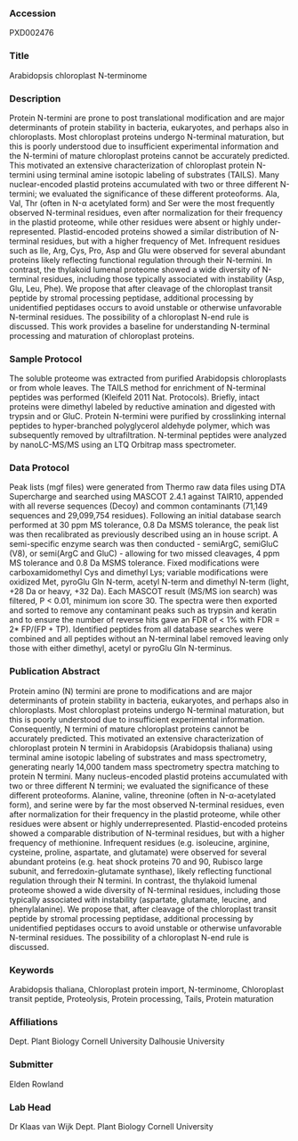 ### Accession
PXD002476

### Title
Arabidopsis chloroplast N-terminome

### Description
Protein N-termini are prone to post translational modification and are major determinants of protein stability in bacteria, eukaryotes, and perhaps also in chloroplasts. Most chloroplast proteins undergo N-terminal maturation, but this is poorly understood due to insufficient experimental information and the N-termini of mature chloroplast proteins cannot be accurately predicted. This motivated an extensive characterization of chloroplast protein N-termini using terminal amine isotopic labeling of substrates (TAILS). Many nuclear-encoded plastid proteins accumulated with two or three different N-termini; we evaluated the significance of these different proteoforms. Ala, Val, Thr (often in N-α acetylated form) and Ser were the most frequently observed N-terminal residues, even after normalization for their frequency in the plastid proteome, while other residues were absent or highly under-represented. Plastid-encoded proteins showed a similar distribution of N-terminal residues, but with a higher frequency of Met. Infrequent residues such as Ile, Arg, Cys, Pro, Asp and Glu were observed for several abundant proteins likely reflecting functional regulation through their N-termini. In contrast, the thylakoid lumenal proteome showed a wide diversity of N-terminal residues, including those typically associated with instability (Asp, Glu, Leu, Phe). We propose that after cleavage of the chloroplast transit peptide by stromal processing peptidase, additional processing by unidentified peptidases occurs to avoid unstable or otherwise unfavorable N-terminal residues. The possibility of a chloroplast N-end rule is discussed. This work provides a baseline for understanding N-terminal processing and maturation of chloroplast proteins.

### Sample Protocol
The soluble proteome was extracted from purified Arabidopsis chloroplasts or from whole leaves. The TAILS method for enrichment of N-terminal peptides was performed (Kleifeld 2011 Nat. Protocols). Briefly, intact proteins were dimethyl labeled by reductive amination and digested with trypsin and or GluC. Protein N-termini were purified by crosslinking internal peptides to hyper-branched polyglycerol aldehyde polymer, which was subsequently removed by ultrafiltration. N-terminal peptides were analyzed by nanoLC-MS/MS using an LTQ Orbitrap mass spectrometer.

### Data Protocol
Peak lists (mgf files) were generated from Thermo raw data files using DTA Supercharge and searched using MASCOT 2.4.1 against TAIR10, appended with all reverse sequences (Decoy) and common contaminants (71,149 sequences and 29,099,754 residues). Following an initial database search performed at 30 ppm MS tolerance, 0.8 Da MSMS tolerance, the peak list was then recalibrated as previously described using an in house script. A semi-specific enzyme search was then conducted - semiArgC, semiGluC (V8), or semi(ArgC and GluC) - allowing for two missed cleavages, 4 ppm MS tolerance and 0.8 Da MSMS tolerance. Fixed modifications were carboxamidomethyl Cys and dimethyl Lys; variable modifications were oxidized Met, pyroGlu Gln N-term, acetyl N-term and dimethyl N-term (light, +28 Da or heavy, +32 Da). Each MASCOT result (MS/MS ion search) was filtered, P < 0.01, minimum ion score 30. The spectra were then exported and sorted to remove any contaminant peaks such as trypsin and keratin and to ensure the number of reverse hits gave an FDR of < 1% with FDR =  2* FP/(FP + TP). Identified peptides from all database searches were combined and all peptides without an N-terminal label removed leaving only those with either dimethyl, acetyl or pyroGlu Gln N-terminus.

### Publication Abstract
Protein amino (N) termini are prone to modifications and are major determinants of protein stability in bacteria, eukaryotes, and perhaps also in chloroplasts. Most chloroplast proteins undergo N-terminal maturation, but this is poorly understood due to insufficient experimental information. Consequently, N termini of mature chloroplast proteins cannot be accurately predicted. This motivated an extensive characterization of chloroplast protein N termini in Arabidopsis (Arabidopsis thaliana) using terminal amine isotopic labeling of substrates and mass spectrometry, generating nearly 14,000 tandem mass spectrometry spectra matching to protein N termini. Many nucleus-encoded plastid proteins accumulated with two or three different N termini; we evaluated the significance of these different proteoforms. Alanine, valine, threonine (often in N-&#x3b1;-acetylated form), and serine were by far the most observed N-terminal residues, even after normalization for their frequency in the plastid proteome, while other residues were absent or highly underrepresented. Plastid-encoded proteins showed a comparable distribution of N-terminal residues, but with a higher frequency of methionine. Infrequent residues (e.g. isoleucine, arginine, cysteine, proline, aspartate, and glutamate) were observed for several abundant proteins (e.g. heat shock proteins 70 and 90, Rubisco large subunit, and ferredoxin-glutamate synthase), likely reflecting functional regulation through their N termini. In contrast, the thylakoid lumenal proteome showed a wide diversity of N-terminal residues, including those typically associated with instability (aspartate, glutamate, leucine, and phenylalanine). We propose that, after cleavage of the chloroplast transit peptide by stromal processing peptidase, additional processing by unidentified peptidases occurs to avoid unstable or otherwise unfavorable N-terminal residues. The possibility of a chloroplast N-end rule is discussed.

### Keywords
Arabidopsis thaliana, Chloroplast protein import, N-terminome, Chloroplast transit peptide, Proteolysis, Protein processing, Tails, Protein maturation

### Affiliations
Dept. Plant Biology Cornell University
Dalhousie University

### Submitter
Elden Rowland

### Lab Head
Dr Klaas van Wijk
Dept. Plant Biology Cornell University


